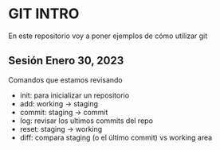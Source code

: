 # GIT INTRO

En este repositorio voy a poner ejemplos de cómo utilizar git

## Sesión Enero 30, 2023

Comandos que estamos revisando
* init: para inicializar un repositorio
* add: working -> staging
* commit: staging -> commit
* log: revisar los ultimos commits del repo
* reset: staging -> working
* diff: compara staging (o el último commit) vs working area
